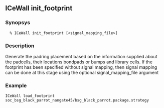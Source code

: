 ## ICeWall init_footprint
### Synopsys
```
  % ICeWall init_footprint [<signal_mapping_file>]
```
### Description
Generate the padring placement based on the information supplied about the padcells, their locations bondpads or bumps and library cells. If the footprint has been specified without signal mapping, then signal mapping can be done at this stage using the optional signal_mapping_file argument
### Example
```
ICeWall load_footprint soc_bsg_black_parrot_nangate45/bsg_black_parrot.package.strategy
```

